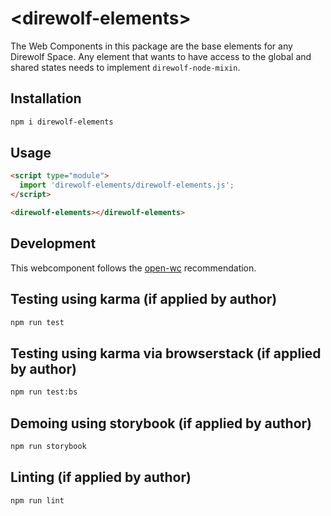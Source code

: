 # \<direwolf-elements>

The Web Components in this package are the base elements for any Direwolf Space. Any element that wants to have access to the global and shared states needs to implement `direwolf-node-mixin`.

## Installation
```bash
npm i direwolf-elements
```

## Usage
```html
<script type="module">
  import 'direwolf-elements/direwolf-elements.js';
</script>

<direwolf-elements></direwolf-elements>
```

## Development

This webcomponent follows the [open-wc](https://github.com/open-wc/open-wc) recommendation.

## Testing using karma (if applied by author)
```bash
npm run test
```

## Testing using karma via browserstack (if applied by author)
```bash
npm run test:bs
```

## Demoing using storybook (if applied by author)
```bash
npm run storybook
```

## Linting (if applied by author)
```bash
npm run lint
```

